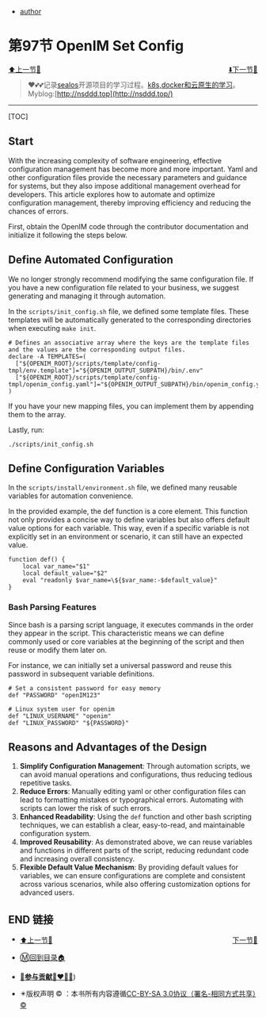 + [author](http://nsddd.top)

# 第97节 OpenIM Set Config 

<div><a href = '96.md' style='float:left'>⬆️上一节🔗  </a><a href = '98.md' style='float: right'>  ⬇️下一节🔗</a></div>
<br>

> ❤️💕💕记录[sealos](https://github.com/cubxxw/sealos)开源项目的学习过程。[k8s,docker和云原生的学习](https://github.com/cubxxw/sealos)。Myblog:[http://nsddd.top](http://nsddd.top/)

---
[TOC]

##  Start

With the increasing complexity of software engineering, effective configuration management has become more and more important. Yaml and other configuration files provide the necessary parameters and guidance for systems, but they also impose additional management overhead for developers. This article explores how to automate and optimize configuration management, thereby improving efficiency and reducing the chances of errors.

First, obtain the OpenIM code through the contributor documentation and initialize it following the steps below.

## Define Automated Configuration

We no longer strongly recommend modifying the same configuration file. If you have a new configuration file related to your business, we suggest generating and managing it through automation.

In the `scripts/init_config.sh` file, we defined some template files. These templates will be automatically generated to the corresponding directories when executing `make init`.

```
# Defines an associative array where the keys are the template files and the values are the corresponding output files.
declare -A TEMPLATES=(
  ["${OPENIM_ROOT}/scripts/template/config-tmpl/env.template"]="${OPENIM_OUTPUT_SUBPATH}/bin/.env"
  ["${OPENIM_ROOT}/scripts/template/config-tmpl/openim_config.yaml"]="${OPENIM_OUTPUT_SUBPATH}/bin/openim_config.yaml"
)
```

If you have your new mapping files, you can implement them by appending them to the array.

Lastly, run:

```
./scripts/init_config.sh
```

## Define Configuration Variables

In the `scripts/install/environment.sh` file, we defined many reusable variables for automation convenience.

In the provided example, the def function is a core element. This function not only provides a concise way to define variables but also offers default value options for each variable. This way, even if a specific variable is not explicitly set in an environment or scenario, it can still have an expected value.

```
function def() {
    local var_name="$1"
    local default_value="$2"
    eval "readonly $var_name=\${$var_name:-$default_value}"
}
```

### Bash Parsing Features

Since bash is a parsing script language, it executes commands in the order they appear in the script. This characteristic means we can define commonly used or core variables at the beginning of the script and then reuse or modify them later on.

For instance, we can initially set a universal password and reuse this password in subsequent variable definitions.

```
# Set a consistent password for easy memory
def "PASSWORD" "openIM123"

# Linux system user for openim
def "LINUX_USERNAME" "openim"
def "LINUX_PASSWORD" "${PASSWORD}"
```

## Reasons and Advantages of the Design

1. **Simplify Configuration Management**: Through automation scripts, we can avoid manual operations and configurations, thus reducing tedious repetitive tasks.
2. **Reduce Errors**: Manually editing yaml or other configuration files can lead to formatting mistakes or typographical errors. Automating with scripts can lower the risk of such errors.
3. **Enhanced Readability**: Using the `def` function and other bash scripting techniques, we can establish a clear, easy-to-read, and maintainable configuration system.
4. **Improved Reusability**: As demonstrated above, we can reuse variables and functions in different parts of the script, reducing redundant code and increasing overall consistency.
5. **Flexible Default Value Mechanism**: By providing default values for variables, we can ensure configurations are complete and consistent across various scenarios, while also offering customization options for advanced users.



## END 链接
<ul><li><div><a href = '96.md' style='float:left'>⬆️上一节🔗  </a><a href = '98.md' style='float: right'>  ️下一节🔗</a></div></li></ul>

+ [Ⓜ️回到目录🏠](../README.md)

+ [**🫵参与贡献💞❤️‍🔥💖**](https://nsddd.top/archives/contributors))

+ ✴️版权声明 &copy; ：本书所有内容遵循[CC-BY-SA 3.0协议（署名-相同方式共享）&copy;](http://zh.wikipedia.org/wiki/Wikipedia:CC-by-sa-3.0协议文本) 
